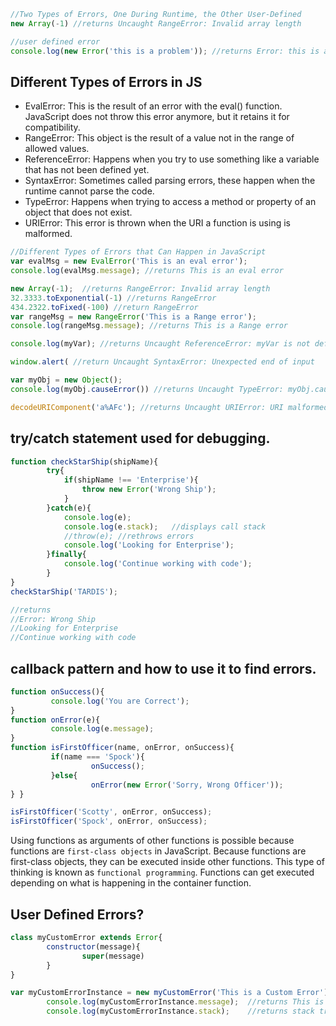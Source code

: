 ```js
//Two Types of Errors, One During Runtime, the Other User-Defined 
new Array(-1) //returns Uncaught RangeError: Invalid array length

//user defined error
console.log(new Error('this is a problem')); //returns Error: this is a problem(...)
```

## Different Types of Errors in JS

- EvalError: This is the result of an error with the eval() function. JavaScript does not throw this error anymore, but
  it retains it for compatibility.
- RangeError: This object is the result of a value not in the range of allowed values.
- ReferenceError: Happens when you try to use something like a variable that has not been defined yet.
- SyntaxError: Sometimes called parsing errors, these happen when the runtime cannot parse the code.
- TypeError: Happens when trying to access a method or property of an object that does not exist.
- URIError: This error is thrown when the URI a function is using is malformed.

```js
//Different Types of Errors that Can Happen in JavaScript 
var evalMsg = new EvalError('This is an eval error');
console.log(evalMsg.message); //returns This is an eval error

new Array(-1);  //returns RangeError: Invalid array length
32.3333.toExponential(-1) //returns RangeError
434.2322.toFixed(-100) //return RangeError
var rangeMsg = new RangeError('This is a Range error');
console.log(rangeMsg.message); //returns This is a Range error

console.log(myVar); //returns Uncaught ReferenceError: myVar is not defined

window.alert( //return Uncaught SyntaxError: Unexpected end of input

var myObj = new Object();
console.log(myObj.causeError()) //returns Uncaught TypeError: myObj.causeError is not a function

decodeURIComponent('a%AFc'); //returns Uncaught URIError: URI malformed
```

## try/catch statement used for debugging.

```js
function checkStarShip(shipName){
        try{
            if(shipName !== 'Enterprise'){
                throw new Error('Wrong Ship');
            } 
        }catch(e){
            console.log(e);
            console.log(e.stack);   //displays call stack
            //throw(e); //rethrows errors
            console.log('Looking for Enterprise');
        }finally{
            console.log('Continue working with code');
        }
}
checkStarShip('TARDIS');

//returns
//Error: Wrong Ship
//Looking for Enterprise
//Continue working with code
```

## callback pattern and how to use it to find errors.

```js
function onSuccess(){
         console.log('You are Correct');
}
function onError(e){
         console.log(e.message);
}
function isFirstOfficer(name, onError, onSuccess){
         if(name === 'Spock'){
                  onSuccess();
         }else{
                  onError(new Error('Sorry, Wrong Officer'));
} }

isFirstOfficer('Scotty', onError, onSuccess);
isFirstOfficer('Spock', onError, onSuccess);
```

Using functions as arguments of other functions is possible because functions are `first-class objects` in JavaScript.
Because functions are first-class objects, they can be executed inside other functions. This type of thinking is known
as `functional programming`. Functions can get executed depending on what is happening in the container function.

## User Defined Errors?

```js
class myCustomError extends Error{
        constructor(message){
                super(message)
        } 
}

var myCustomErrorInstance = new myCustomError('This is a Custom Error');
        console.log(myCustomErrorInstance.message);  //returns This is a Custom Error
        console.log(myCustomErrorInstance.stack);    //returns stack trace

```